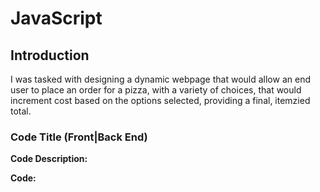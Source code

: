 # JavaScript
## Introduction
I was tasked with designing a dynamic webpage that would allow an end user to place an order for a pizza, with a variety of choices, that would increment cost based on the options selected, providing a final, itemzied total.

### **Code Title (Front|Back End)**

**Code Description:**

**Code:**
